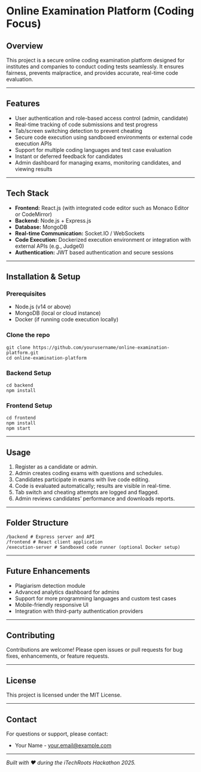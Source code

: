 # Online Examination Platform (Coding Focus)

## Overview
This project is a secure online coding examination platform designed for institutes and companies to conduct coding tests seamlessly. It ensures fairness, prevents malpractice, and provides accurate, real-time code evaluation.

---

## Features

- User authentication and role-based access control (admin, candidate)
- Real-time tracking of code submissions and test progress
- Tab/screen switching detection to prevent cheating
- Secure code execution using sandboxed environments or external code execution APIs
- Support for multiple coding languages and test case evaluation
- Instant or deferred feedback for candidates
- Admin dashboard for managing exams, monitoring candidates, and viewing results

---

## Tech Stack

- **Frontend:** React.js (with integrated code editor such as Monaco Editor or CodeMirror)
- **Backend:** Node.js + Express.js
- **Database:** MongoDB
- **Real-time Communication:** Socket.IO / WebSockets
- **Code Execution:** Dockerized execution environment or integration with external APIs (e.g., Judge0)
- **Authentication:** JWT based authentication and secure sessions

---

## Installation & Setup

### Prerequisites
- Node.js (v14 or above)
- MongoDB (local or cloud instance)
- Docker (if running code execution locally)

### Clone the repo
```
git clone https://github.com/yourusername/online-examination-platform.git
cd online-examination-platform
```

### Backend Setup
```
cd backend
npm install
```

### Frontend Setup
```
cd frontend
npm install
npm start
```

---

## Usage

1. Register as a candidate or admin.
2. Admin creates coding exams with questions and schedules.
3. Candidates participate in exams with live code editing.
4. Code is evaluated automatically; results are visible in real-time.
5. Tab switch and cheating attempts are logged and flagged.
6. Admin reviews candidates’ performance and downloads reports.

---

## Folder Structure
```
/backend # Express server and API
/frontend # React client application
/execution-server # Sandboxed code runner (optional Docker setup)
```


---

## Future Enhancements

- Plagiarism detection module
- Advanced analytics dashboard for admins
- Support for more programming languages and custom test cases
- Mobile-friendly responsive UI
- Integration with third-party authentication providers

---

## Contributing

Contributions are welcome! Please open issues or pull requests for bug fixes, enhancements, or feature requests.

---

## License

This project is licensed under the MIT License.

---

## Contact

For questions or support, please contact:

- Your Name - your.email@example.com

---

*Built with ❤️ during the iTechRoots Hackathon 2025.*
